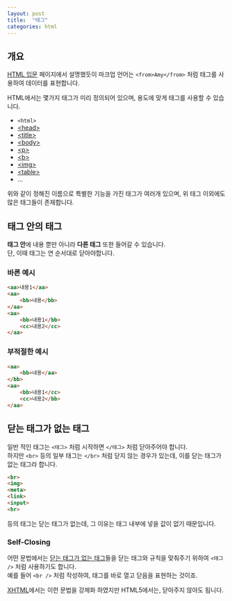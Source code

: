 ```yaml
---
layout: post
title:  "태그"
categories: html
---
```


## 개요
[HTML 입문](/html-course/HTML-입문) 페이지에서 설명했듯이 마크업 언어는 `<from>Amy</from>` 처럼 태그를 사용하여 데이터를 표현합니다.

HTML에서는 몇가지 태그가 미리 정의되어 있으며, 용도에 맞게 태그를 사용할 수 있습니다.

- `<html>`
- [&lt;head&gt;](/html-course/head-태그)
- [&lt;title&gt;](/html-course/title-태그)
- [&lt;body&gt;](/html-course/body-태그)
- [&lt;p&gt;](/html-course/p-태그)
- [&lt;b&gt;](/html-course/b-태그)
- [&lt;img&gt;](/html-course/p-태그)
- [&lt;table&gt;](/html-course/table-태그)
- ...

위와 같이 정해진 이름으로 특별한 기능을 가진 태그가 여러개 있으며, 위 태그 이외에도 많은 태그들이 존재합니다.

## 태그 안의 태그
**태그 안**에 내용 뿐만 아니라 **다른 태그** 또한 들어갈 수 있습니다.  
단, 이때 태그는 연 순서대로 닫아야합니다.


### 바른 예시
```html
<aa>내용1</aa>
<aa>
	<bb>내용</bb>
</aa>
<aa>
	<bb>내용1</bb>
	<cc>내용2</cc>
</aa>
```

### 부적절한 예시
```html
<aa>
	<bb>내용</aa>
</bb>
<aa>
	<bb>내용1</cc>
	<cc>내용2</bb>
</aa>
```



## 닫는 태그가 없는 태그
일반 적인 태그는 `<태그>` 처럼 시작하면 `</태그>` 처럼 닫아주어야 합니다.  
하지만 `<br>` 등의 일부 태그는 `</br>` 처럼 닫지 않는 경우가 있는데, 이를 닫는 태그가 없는 태그라 합니다.

```html
<br>
<img>
<meta>
<link>
<input>
<hr>
```
등의 태그는 닫는 태그가 없는데, 그 이유는 태그 내부에 넣을 값이 없기 때문입니다.

### Self-Closing
어떤 문법에서는 <u>닫는 태그가 없는 태그</u>들을 닫는 태그와 규칙을 맞춰주기 위하여 `<태그 />` 처럼 사용하기도 합니다.  
예를 들어 `<br />` 처럼 작성하여, 태그를 바로 열고 닫음을 표현하는 것이죠.

[XHTML](/html-course/HTML5와-XHTML)에서는 이런 문법을 강제화 하였지만 HTML5에서는, 닫아주지 않아도 됩니다.


